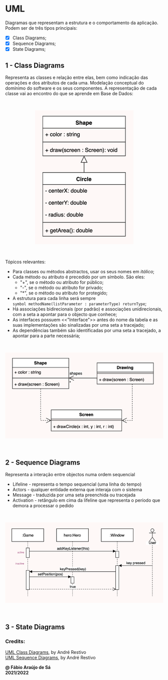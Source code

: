 # UML

Diagramas que representam a estrutura e o comportamento da aplicação. Podem ser de três tipos principais:

- [x] Class Diagrams;
- [x] Sequence Diagrams;
- [x] State Diagrams;

## 1 - Class Diagrams

Representa as classes e relação entre elas, bem como indicação das operações e dos atributos de cada uma.
Modelação conceptual do domínimo do software e os seus componentes.
A representação de cada classe vai ao encontro do que se aprende em Base de Dados:

<br/>
<p align = "center" >
  <img 
       title = "André Restivo UML"
       src = "../Images/inheritanceUML.png" 
       alt = "André Restivo UML" 
    />
</p>
<br>

Tópicos relevantes: <br>
- Para classes ou métodos abstractos, usar os seus nomes em *itálico*; <br>
- Cada método ou atributo é precedido por um símbolo. São eles: <br>
  - "+", se o método ou atributo for público; <br>
  - "-", se o método ou atributo for privado; <br>
  - "*", se o método ou atributo for protegido; <br>
- A estrutura para cada linha será sempre <br> `symbol methodName(listParameter : parameterType) returnType`; <br>
- Há associações bidirecionais (por padrão) e associações unidirecionais, com a seta a apontar para o objecto que conhece; <br>
- As interfaces possuem <<"Interface">> antes do nome da tabela e as suas implementações são sinalizadas por uma seta a tracejado; <br>
- As dependências também são identificadas por uma seta a tracejado, a apontar para a parte necessária; <br>

<br/>
<p align = "center" >
  <img 
       title = "André Restivo Dependency"
       src = "../Images/dependencyUML.png" 
       alt = "André Restivo Dependency" 
    />
</p>
<br>

## 2 - Sequence Diagrams

Representa a interação entre objectos numa ordem sequencial <br>

- Lifeline - representa o tempo sequencial (uma linha do tempo)
- Actors - qualquer entidade externa que interaja com o sistema
- Message - traduzida por uma seta preenchida ou tracejada
- Activation - retângulo em cima da lifeline que representa o período que demora a processar o pedido

<br/>
<p align = "center" >
  <img 
       title = "André Restivo Activation"
       src = "../Images/activationSequence.png" 
       alt = "André Restivo Activation" 
    />
</p>
<br>

## 3 - State Diagrams



### Credits: <br>
[UML Class Diagrams](https://web.fe.up.pt/~arestivo/presentation/uml-classes/#1), by André Restivo <br>
[UML Sequence Diagrams](https://web.fe.up.pt/~arestivo/presentation/uml-sequence/#1), by André Restivo <br>

**@ Fábio Araújo de Sá** <br/>
**2021/2022**